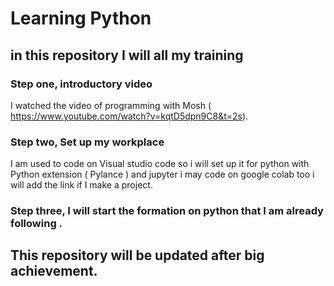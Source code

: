 # Learning Python

## in this repository I will all my training

### Step one, introductory video

I watched the video of programming with Mosh ( https://www.youtube.com/watch?v=kqtD5dpn9C8&t=2s).

### Step two, Set up my workplace

I am used to code on Visual studio code so i will set up it for python with Python extension ( Pylance ) and jupyter i may code on google colab too i will add the link if I make a project.

###  Step three, I will start the formation on python that I am already following .

## This repository will be updated after big achievement.
